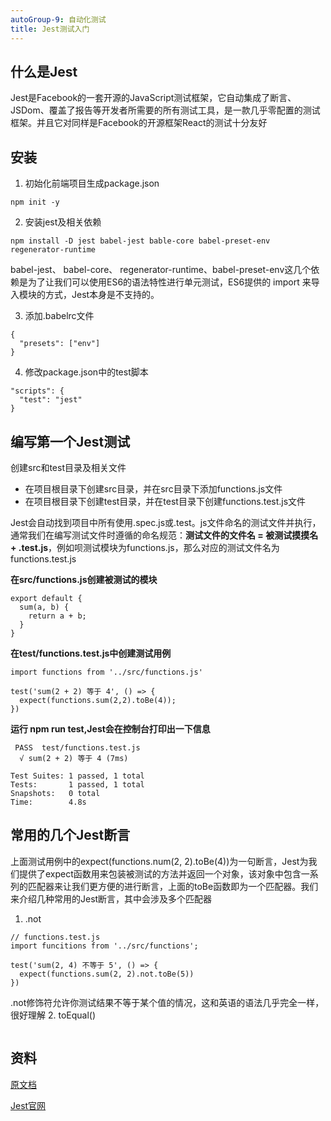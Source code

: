 ```yaml
---
autoGroup-9: 自动化测试
title: Jest测试入门
---
```


## 什么是Jest
Jest是Facebook的一套开源的JavaScript测试框架，它自动集成了断言、JSDom、覆盖了报告等开发者所需要的所有测试工具，是一款几乎零配置的测试框架。并且它对同样是Facebook的开源框架React的测试十分友好

## 安装
1. 初始化前端项目生成package.json
  ```
  npm init -y
  ```
2. 安装jest及相关依赖
  ```
  npm install -D jest babel-jest bable-core babel-preset-env regenerator-runtime
  ```
  babel-jest、 babel-core、 regenerator-runtime、babel-preset-env这几个依赖是为了让我们可以使用ES6的语法特性进行单元测试，ES6提供的 import 来导入模块的方式，Jest本身是不支持的。

3. 添加.babelrc文件
  ```
  {
    "presets": ["env"]
  }
  ```
4. 修改package.json中的test脚本
  ```
  "scripts": {
    "test": "jest"
  }
  ```
## 编写第一个Jest测试
创建src和test目录及相关文件

- 在项目根目录下创建src目录，并在src目录下添加functions.js文件
- 在项目根目录下创建test目录，并在test目录下创建functions.test.js文件

Jest会自动找到项目中所有使用.spec.js或.test。js文件命名的测试文件并执行，通常我们在编写测试文件时遵循的命名规范：**测试文件的文件名 = 被测试摸摸名 + .test.js**，例如呗测试模块为functions.js，那么对应的测试文件名为functions.test.js

**在src/functions.js创建被测试的模块**
```
export default {
  sum(a, b) {
    return a + b;
  }
}
```

**在test/functions.test.js中创建测试用例**
```
import functions from '../src/functions.js'

test('sum(2 + 2) 等于 4', () => {
  expect(functions.sum(2,2).toBe(4));
})
```

**运行 npm run test,Jest会在控制台打印出一下信息**
```
 PASS  test/functions.test.js
  √ sum(2 + 2) 等于 4 (7ms)

Test Suites: 1 passed, 1 total
Tests:       1 passed, 1 total
Snapshots:   0 total
Time:        4.8s
```

## 常用的几个Jest断言
上面测试用例中的expect(functions.num(2, 2).toBe(4))为一句断言，Jest为我们提供了expect函数用来包装被测试的方法并返回一个对象，该对象中包含一系列的匹配器来让我们更方便的进行断言，上面的toBe函数即为一个匹配器。我们来介绍几种常用的Jest断言，其中会涉及多个匹配器

1. .not
  ```
  // functions.test.js
  import funcitions from '../src/functions';

  test('sum(2, 4) 不等于 5', () => {
    expect(functions.sum(2, 2).not.toBe(5))
  })
  ```
  .not修饰符允许你测试结果不等于某个值的情况，这和英语的语法几乎完全一样，很好理解
2. toEqual()
  ```
  
  ```

## 资料
[原文档](https://www.jianshu.com/p/70a4f026a0f1)

[Jest官网](https://www.jestjs.cn/docs/getting-started)